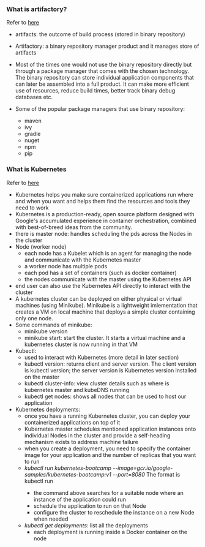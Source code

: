 ### What is artifactory?

  Refer to [here](https://devops.stackexchange.com/questions/1898/what-is-an-artifactory)
  
  - artifacts: the outcome of build process (stored in binary repository)
  - Artifactory: a binary repository manager product and it manages store of artifacts
  
  - Most of the times one would not use the binary repository directly but through a package manager that comes with the chosen technology. The binary repository can store individual application components that can later be assembled into a full product. It can make more efficient use of resources, reduce build times, better track binary debug databases etc.
  
  - Some of the popular package managers that use binary repository:
    - maven
    - ivy
    - gradle
    - nuget
    - npm
    - pip
  
 ### What is Kubernetes
 Refer to [here](https://kubernetes.io/docs/tutorials/kubernetes-basics/)
 
  - Kubernetes helps you make sure containerized applications run where and when you want and helps them find the resources and tools they need to work
  - Kubernetes is a production-ready, open source platform designed with Google's accumulated experience in container orchestration, combined with best-of-breed ideas from the community.
  - there is master node: handles scheduling the pds across the Nodes in the cluster
  - Node (worker node)
    - each node has a Kubelet which is an agent for managing the node and communicate with the Kubernetes master
    - a worker node has multiple pods
    - each pod has a set of containers (such as docker container)
    - the nodes communicate with the master using the Kubernetes API
  - end user can also use the Kubernetes API directly to interact with the cluster
  - A kubernetes cluster can be deployed on either physical or virtual machines (using Minikube). Minikube is a lightweight imlementation that creates a VM on local machine that deploys a simple cluster containing only one node.
  - Some commands of minikube:
    - minikube version
    - minikube start: start the cluster. It starts a virtual machine and a kubernetes cluster is now running in that VM
  - Kubectl:
    - used to interact with Kubernetes (more detail in later section)
    - kubectl version: returns client and server version. The client version is kubectl version; the server version is Kubernetes version installed on the master
    - kubectl cluster-info: view cluster details such as where is kubernetes master and kubeDNS running
    - kubectl get nodes: shows all nodes that can be used to host our application
  - Kubernetes deployments:
    - once you have a running Kubernetes cluster, you can deploy your containerized applications on top of it
    - Kubernetes master schedules mentioned application instances onto individual Nodes in the cluster and provide a self-heading mechanism exists to address machine failure
    - when you create a deployment, you need to specify the container image for your application and the number of replicas that you want to run
    - *kubectl run kubernetes-bootcamp --image=gcr.io/google-samples/kubernetes-bootcamp:v1 --port=8080*
      The format is kubectl run <deployment name> <app image location> <optional port>
        - the command above searches for a suitable node where an instance of the application could run
        - schedule the application to run on that Node
        - configure the cluster to reschedule the instance on a new Node when needed
    - *kubectl get deployments*: list all the deployments
      - each deployment is running inside a Docker container on the node
    
